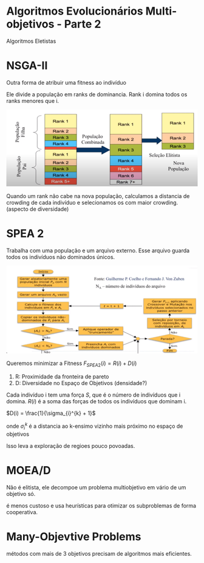 # Algoritmos Evolucionários Multi-objetivos - Parte 2

Algoritmos Eletistas

# NSGA-II

Outra forma de atribuir uma fitness ao indivíduo

Ele divide a população em ranks de dominancia. Rank i domina todos os ranks menores que i.

<img src="imgs/nsga2.png">

Quando um rank não cabe na nova população, calculamos a distancia de crowding de cada indivíduo e selecionamos os com maior crowding. (aspecto de diversidade)



# SPEA 2

Trabalha com uma população e um arquivo externo. Esse arquivo guarda todos os indivíduos não dominados únicos.


<img src="imgs/spea2.png">

Queremos minimizar a Fitness $F_{SPEA2}(i) = R(i) + D(i)$

1. R: Proximidade da fronteira de pareto
2. D: Diversidade no Espaço de Objetivos (densidade?)

Cada indivíduo i tem uma força $S$, que é o número de indivíduos que i domina. $R(i)$ é a soma das forças de todos os indivíduos que dominam i.

$D(i) = \frac{1}{\sigma_{i}^{k} + 1}$

onde $\sigma_{i}^{k}$ é a distancia ao k-ensimo vizinho mais próximo no espaço de objetivos

Isso leva a exploração de regioes pouco povoadas.

# MOEA/D

Não é elitista, ele decompoe um problema multiobjetivo em vário de um objetivo só.

é menos custoso e usa heurísticas para otimizar os subproblemas de forma cooperativa.

# Many-Objevtive Problems

métodos com mais de 3 objetivos precisam de algoritmos mais eficientes.


